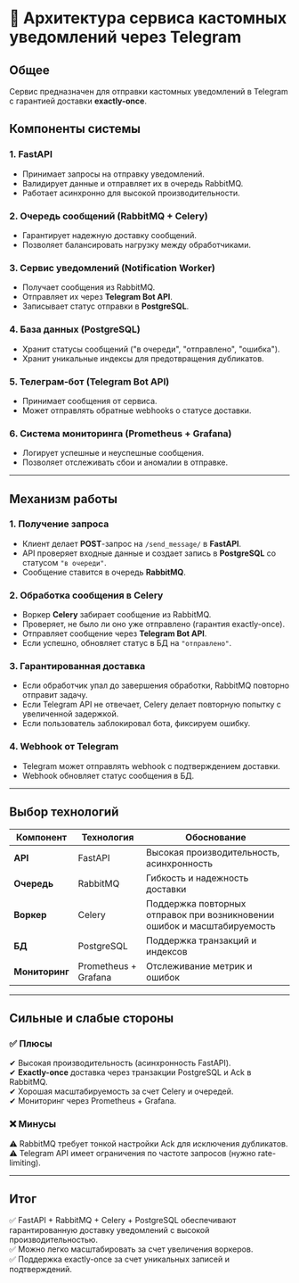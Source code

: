 # 📝 Архитектура сервиса кастомных уведомлений через Telegram

## Общее
Сервис предназначен для отправки кастомных уведомлений в Telegram с гарантией доставки **exactly-once**.

## Компоненты системы

### 1. **FastAPI**
- Принимает запросы на отправку уведомлений.
- Валидирует данные и отправляет их в очередь RabbitMQ.
- Работает асинхронно для высокой производительности.

### 2. **Очередь сообщений (RabbitMQ + Celery)**
- Гарантирует надежную доставку сообщений.
- Позволяет балансировать нагрузку между обработчиками.

### 3. **Сервис уведомлений (Notification Worker)**
- Получает сообщения из RabbitMQ.
- Отправляет их через **Telegram Bot API**.
- Записывает статус отправки в **PostgreSQL**.

### 4. **База данных (PostgreSQL)**
- Хранит статусы сообщений ("в очереди", "отправлено", "ошибка").
- Хранит уникальные индексы для предотвращения дубликатов.

### 5. **Телеграм-бот (Telegram Bot API)**
- Принимает сообщения от сервиса.
- Может отправлять обратные webhooks о статусе доставки.

### 6. **Система мониторинга (Prometheus + Grafana)**
- Логирует успешные и неуспешные сообщения.
- Позволяет отслеживать сбои и аномалии в отправке.

---
## Механизм работы

### 1. **Получение запроса**
- Клиент делает **POST**-запрос на `/send_message/` в **FastAPI**.
- API проверяет входные данные и создает запись в **PostgreSQL** со статусом `"в очереди"`.
- Сообщение ставится в очередь **RabbitMQ**.

### 2. **Обработка сообщения в Celery**
- Воркер **Celery** забирает сообщение из RabbitMQ.
- Проверяет, не было ли оно уже отправлено (гарантия exactly-once).
- Отправляет сообщение через **Telegram Bot API**.
- Если успешно, обновляет статус в БД на `"отправлено"`.

### 3. **Гарантированная доставка**
- Если обработчик упал до завершения обработки, RabbitMQ повторно отправит задачу.
- Если Telegram API не отвечает, Celery делает повторную попытку с увеличенной задержкой.
- Если пользователь заблокировал бота, фиксируем ошибку.

### 4. **Webhook от Telegram**
- Telegram может отправлять webhook с подтверждением доставки.
- Webhook обновляет статус сообщения в БД.

---
## Выбор технологий

| Компонент  | Технология       | Обоснование                                                              |
|------------|-----------------|--------------------------------------------------------------------------|
| **API**    | FastAPI          | Высокая производительность, асинхронность                                |
| **Очередь**| RabbitMQ         | Гибкость и надежность доставки                                           |
| **Воркер** | Celery           | Поддержка повторных отправок при возникновении ошибок и масштабируемость |
| **БД**     | PostgreSQL       | Поддержка транзакций и индексов                                          |
| **Мониторинг** | Prometheus + Grafana | Отслеживание метрик и ошибок                                             |

---
## Сильные и слабые стороны

### ✅ **Плюсы**
✔ Высокая производительность (асинхронность FastAPI).  
✔ **Exactly-once** доставка через транзакции PostgreSQL и Ack в RabbitMQ.  
✔ Хорошая масштабируемость за счет Celery и очередей.  
✔ Мониторинг через Prometheus + Grafana.  

### ❌ **Минусы**
⚠ RabbitMQ требует тонкой настройки Ack для исключения дубликатов.  
⚠ Telegram API имеет ограничения по частоте запросов (нужно rate-limiting).  

---

## Итог
✅ FastAPI + RabbitMQ + Celery + PostgreSQL обеспечивают гарантированную доставку уведомлений с высокой производительностью.  
✅ Можно легко масштабировать за счет увеличения воркеров.  
✅ Поддержка exactly-once за счет уникальных записей и подтверждений.  

